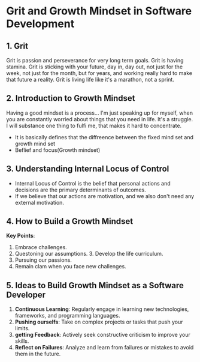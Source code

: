 # Grit and Growth Mindset in Software Development

## 1. Grit
Grit is passion and perseverance for very long term goals. Grit is having stamina. Grit is sticking with your future, day in, day out, not just for the week, not just for the month, but for years, and working really hard to make that future a reality. Grit is living life like it's a marathon, not a sprint.

## 2. Introduction to Growth Mindset
Having a good mindset is a process...
 I'm just speaking up for myself, when you are constantly worried about things that you need in life. It's a struggle. I will substance one thing  to fulfi me, that makes it  hard to concentrate.
 - It is basically defines that the diffreence between the fixed mind set and growth mind set
 - Beflief and focus(Growth mindset)

## 3. Understanding Internal Locus of Control
- Internal Locus of Control is the belief that personal actions and decisions are the primary determinants of outcomes.
- If we believe that our actions are motivation, and we also don't need any external motivation.

## 4. How to Build a Growth Mindset
**Key Points**:
1. Embrace challenges.
2. Questoning our assumptions.
3. Develop the life curriculum.
4. Pursuing our passions.
5. Remain clam when you face new challenges.

## 5. Ideas to Build Growth Mindset as a Software Developer
1. **Continuous Learning**: Regularly engage in learning new technologies, frameworks, and programming languages.
2. **Pushing ourselfs**: Take on complex projects or tasks that push your limits.
3. **getting Feedback**: Actively seek constructive criticism to improve your skills.
4. **Reflect on Failures**: Analyze and learn from failures or mistakes to avoid them in the future.
